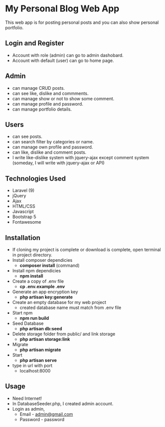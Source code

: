 # My Personal Blog Web App 

This web app is for posting personal posts and you can also show personal portfolio.


## Login and Register

 - Account with role (admin) can go to admin dashobard.
 - Account with default (user) can go to home page.


## Admin

- can manage CRUD posts.
- can see like, dislike and commments.
- can manage show or not to show some comment.
- can manage profile and password.
- can manage portfolio details.



## Users

- can see posts.
- can search filter by categories or name.
- can manage own profile and password.
- can like, dislike and comment posts.
- I write like-dislike system with jquery-ajax except comment system (someday, I will write with jquery-ajax or API)

## Technologies Used 

- Laravel (9)
- jQuery 
- Ajax
- HTML/CSS
- Javascript
- Bootstrap 5
- Fontawesome

## Installation

- If cloning my project is complete or download is complete, open terminal in project directory.
- Install composer dependicies
  - **composer install** (command)
- Install npm dependicies
  - **npm install**
- Create a copy of .env file
  - **cp .env.example .env**
- Generate an app encryption key
  - **php artisan key:generate**
- Create an empty database for my web project
  - created database name must match from .env file
- Start npm 
  - **npm run build**
- Seed Database
  - **php artisan db:seed**
- Delete storage folder from public/ and link storage
  - **php artisan storage:link**
- Migrate
  - **php artisan migrate**
- Start 
  - **php artisan serve**
- type in url with port 
  - localhost:8000

## Usage

- Need Internet!
- In DatabaseSeeder.php, I created admin account.
- Login as admin,
  - Email - admin@gmail.com
  - Password - password

